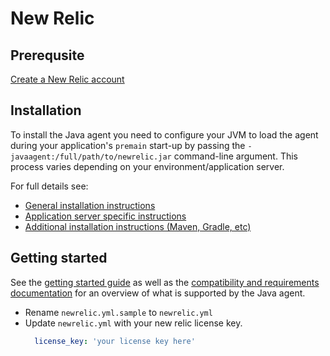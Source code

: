 # New Relic 

## Prerequsite 

[Create a New Relic account](https://newrelic.com/signup)

## Installation

To install the Java agent you need to configure your JVM to load the agent during your application's `premain` start-up by passing the `-javaagent:/full/path/to/newrelic.jar` command-line argument. This process varies depending on your environment/application server.

For full details see:
- [General installation instructions](https://docs.newrelic.com/docs/agents/java-agent/installation/install-java-agent)
- [Application server specific instructions](https://docs.newrelic.com/docs/agents/java-agent/installation/include-java-agent-jvm-argument)
- [Additional installation instructions (Maven, Gradle, etc)](https://docs.newrelic.com/docs/agents/java-agent/additional-installation)

## Getting started

See the [getting started guide](https://docs.newrelic.com/docs/apm/agents/java-agent/getting-started/introduction-new-relic-java/) as well as the [compatibility and requirements documentation](https://docs.newrelic.com/docs/agents/java-agent/getting-started/compatibility-requirements-java-agent) for an overview of what is supported by the Java agent.

- Rename `newrelic.yml.sample` to `newrelic.yml`
- Update `newrelic.yml` with your new relic license key. 
    ```yml
      license_key: 'your license key here'
    ```